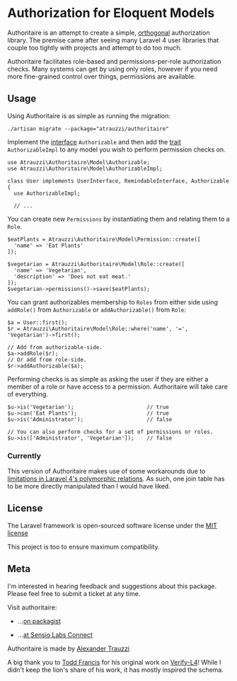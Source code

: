 # Authorization for Eloquent Models

Authoritaire is an attempt to create a simple, [orthogonal](http://goo.gl/JXLzBm) authorization library.  The premise came after seeing many Laravel 4 user libraries that couple too tightly with projects and attempt to do too much.

Authoritaire facilitates role-based and permissions-per-role authorization checks.  Many systems can get by using only roles, however if you need more fine-grained control over things, permissions are available.


## Usage

Using Authoritaire is as simple as running the migration:

    ./artisan migrate --package="atrauzzi/authoritaire"


Implement the [interface](http://goo.gl/tc4e6) `Authorizable` and then add the [trait](http://goo.gl/Z62lC) `AuthorizableImpl` to any model you wish to perform permission checks on.

   
    use Atrauzzi\Authoritaire\Model\Authorizable;
    use Atrauzzi\Authoritaire\Model\AuthorizableImpl;
  
    class User implements UserInterface, RemindableInterface, Authorizable {
      use AuthorizableImpl;
      
      // ...

You can create new `Permissions` by instantiating them and relating them to a `Role`.  

    $eatPlants = Atrauzzi\Authoritaire\Model\Permission::create([
      'name' => 'Eat Plants'
    ]);
    
    $vegetarian = Atrauzzi\Authoritaire\Model\Role::create([
      'name' => 'Vegetarian',
      'description' => 'Does not eat meat.'
    ]);
    $vegetarian->permissions()->save($eatPlants);


You can grant authorizables membership to `Roles` from either side using `addRole()` from `Authorizable` or `addAuthorizable()` from `Role`:

    $a = User::first();
    $r = Atrauzzi\Authoritaire\Model\Role::where('name', '=', 'Vegetarian')->first();
    
    // Add from authorizable-side.
    $a->addRole($r);
    // Or add from role-side.
    $r->addAuthorizable($a);

Performing checks is as simple as asking the user if they are either a member of a role or have access to a permission.  Authoritaire will take care of everything.

    $u->is('Vegetarian');                       // true
    $u->can('Eat Plants');                      // true
    $u->is('Administrator');                    // false
    
    // You can also perform checks for a set of permissions or roles.
    $u->is(['Administrator', 'Vegetarian']);    // false

### Currently
This version of Authoritaire makes use of some workarounds due to [limitations in Laravel 4's polymorphic relations](https://github.com/laravel/framework/issues/1922).  As such, one join table has to be more directly manipulated than I would have liked.


## License

The Laravel framework is open-sourced software license under the [MIT license](http://goo.gl/tuwnQ)

This project is too to ensure maximum compatibility.

## Meta

I'm interested in hearing feedback and suggestions about this package.  Please feel free to submit a ticket at any time.

Visit authoritaire:

* ...[on packagist](https://packagist.org/packages/atrauzzi/authoritaire)

* ...[at Sensio Labs Connect](https://connect.sensiolabs.com/profile/omega/project/atrauzzi-authoritaire)

Authoritaire is made by [Alexander Trauzzi](http://goo.gl/QabWv)

A big thank you to [Todd Francis](http://goo.gl/x3MAuE) for his original work on [Verify-L4](http://goo.gl/NlDoFl)!  While I didn't keep the lion's share of his work, it has mostly inspired the schema.
